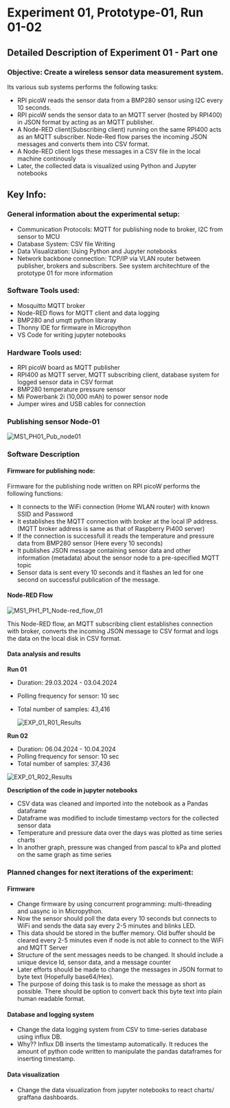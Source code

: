 # Experiment 01, Prototype-01, Run 01-02 

## Detailed Description of Experiment 01 - Part one

### Objective: Create a wireless sensor data measurement system. 

Its various sub systems performs the following tasks:
- RPI picoW reads the sensor data from a BMP280 sensor using I2C every 10 seconds.
- RPI picoW sends the sensor data to an MQTT server (hosted by RPI400) in JSON format by acting as an MQTT publisher.
- A Node-RED client(Subscribing client) running on the same RPI400 acts as an MQTT subscriber. Node-Red flow parses the incoming JSON messages and converts them into CSV format.
- A Node-RED client logs these messages in a CSV file in the local machine continously
- Later, the collected data is visualized using Python and Jupyter notebooks


## Key Info:

### General information about the experimental setup:

- Communication Protocols: MQTT for publishing node to broker, I2C from sensor to MCU
- Database System: CSV file Writing
- Data Visualization: Using Python and Jupyter notebooks
- Network backbone connection: TCP/IP via VLAN router between publisher, brokers and subscribers. See system architechture of the prototype 01 for more information

### Software Tools used: 
- Mosquitto MQTT broker
- Node-RED flows for MQTT client and data logging
- BMP280 and umqtt python libraray
- Thonny IDE for firmware in Micropython
- VS Code for writing jupyter notebooks

### Hardware Tools used:
- RPI picoW board as MQTT publisher
- RPI400 as MQTT server, MQTT subscribing client, database system for logged sensor data in CSV format
- BMP280 temperature pressure sensor
- Mi Powerbank 2i (10,000 mAh) to power sensor node
- Jumper wires and USB cables for connection

### Publishing sensor Node-01

![MS1_PH01_Pub_node01](https://github.com/Vishusharma296/Measurement_Systems/assets/73486657/69cfb9e0-d3d5-4f8f-9423-272c57b5eb66)

### Software Description

#### Firmware for publishing node:

Firmware for the publishing node written on RPI picoW performs the following functions:
- It connects to the WiFi connection (Home WLAN router) with known SSID and Password
- It establishes the MQTT connection with broker at the local IP address. (MQTT broker address is same as that of Raspberry Pi400 server)
- If the connection is successfull it reads the temperature and pressure data from BMP280 sensor (Here every 10 seconds)
- It publishes JSON message containing sensor data and other information (metadata) about the sensor node to a pre-specified MQTT topic
- Sensor data is sent every 10 seconds and it flashes an led for one second on successful publication of the message. 

#### Node-RED Flow

![MS1_PH1_P1_Node-red_flow_01](https://github.com/Vishusharma296/Measurement_Systems/assets/73486657/a8e0d1e2-3292-4739-8997-f6b91718b608)

This Node-RED flow, an MQTT subscribing client establishes connection with broker, converts the incoming JSON message to CSV format and logs the data on the local disk in CSV format.

#### Data analysis and results

**Run 01**
- Duration: 29.03.2024 - 03.04.2024
- Polling frequency for sensor: 10 sec
- Total number of samples: 43,416

  ![EXP_01_R01_Results](https://github.com/Vishusharma296/Measurement_Systems/assets/73486657/2919b6bc-8aaf-4a70-8f2e-862577499e1f)


**Run 02**
- Duration: 06.04.2024 - 10.04.2024
- Polling frequency for sensor: 10 sec
- Total number of samples: 37,436

![EXP_01_R02_Results](https://github.com/Vishusharma296/Measurement_Systems/assets/73486657/6c525492-3099-43eb-9f68-07c8f439af66)


**Description of the code in jupyter notebooks**
- CSV data was cleaned and imported into the notebook as a Pandas dataframe
- Dataframe was modified to include timestamp vectors for the collected sensor data
- Temperature and pressure data over the days was plotted as time series charts
- In another graph, pressure was changed from pascal to kPa and plotted on the same graph as time series

### Planned changes for next iterations of the experiment:

#### Firmware

- Change firmware by using concurrent programming: multi-threading and uasync io in Micropython.
- Now the sensor should poll the data every 10 seconds but connects to WiFi and sends the data say every 2-5 minutes and blinks LED.
- This data should be stored in the buffer memory. Old buffer should be cleared every 2-5 minutes even if node is not able to connect to the WiFi and MQTT Server
- Structure of the sent messages needs to be changed. It should include a unique device Id, sensor data, and a message counter
- Later efforts should be made to change the messages in JSON format to byte text (Hopefully base64/Hex).
- The purpose of doing this task is to make the message as short as possible. There should be option to convert back this byte text into plain human readable format.

#### Database and logging system

- Change the data logging system from CSV to time-series database using influx DB.
- Why?? Influx DB inserts the timestamp automatically. It reduces the amount of python code written to manipulate the pandas dataframes for inserting timestamp.


#### Data visualization

- Change the data visualization from jupyter notebooks to react charts/ graffana dashboards.











